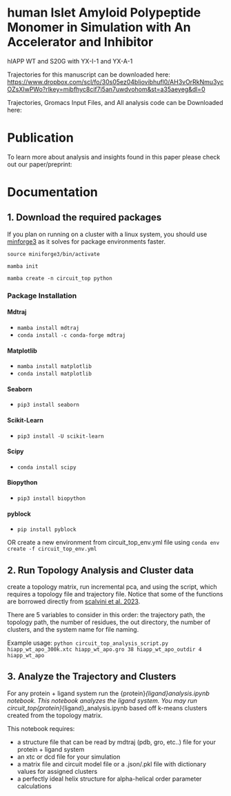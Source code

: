 # human Islet Amyloid Polypeptide Monomer in Simulation with An Accelerator and Inhibitor  
hIAPP WT and S20G with YX-I-1 and YX-A-1

Trajectories for this manuscript can be downloaded here:
https://www.dropbox.com/scl/fo/30s05ez04bliovibhufl0/AH3vOrRkNmu3ycOZsXIwPWo?rlkey=mibfhyc8cif7i5an7uwdvohom&st=a35aeyeg&dl=0

Trajectories, Gromacs Input Files, and All analysis code can be Downloaded here:

# Publication 
To learn more about analysis and insights found in this paper please check out our paper/preprint:

# Documentation 

## 1. Download the required packages 

If you plan on running on a cluster with a linux system, you should use [minforge3](https://github.com/conda-forge/miniforge?tab=readme-ov-file) as it solves for package environments faster. 

`source miniforge3/bin/activate`

`mamba init`

`mamba create -n circuit_top python`

### Package Installation

#### Mdtraj
- `mamba install mdtraj`
- `conda install -c conda-forge mdtraj`

#### Matplotlib
- `mamba install matplotlib`
- `conda install matplotlib`

#### Seaborn
- `pip3 install seaborn`

#### Scikit-Learn
- `pip3 install -U scikit-learn`

#### Scipy
- `conda install scipy`

#### Biopython
- `pip3 install biopython`

#### pyblock
- `pip install pyblock`


OR create a new environment from circuit_top_env.yml file using `conda env create -f circuit_top_env.yml`

## 2. Run Topology Analysis and Cluster data 
create a topology matrix, run incremental pca, and using the script, which requires a topology file and trajectory file. Notice that some of the functions are borrowed directly from [scalvini et al. 2023]( https://pubs.acs.org/doi/10.1021/acs.jcim.3c00391).

There are 5 variables to consider in this order: the trajectory path, the topology path, the number of residues, the out directory, the number of clusters, and the system name for file naming. 

Example usage: `python circuit_top_analysis_script.py hiapp_wt_apo_300k.xtc hiapp_wt_apo.gro 38 hiapp_wt_apo_outdir 4 hiapp_wt_apo`

## 3. Analyze the Trajectory and Clusters
For any protein + ligand system run the {protein}_{ligand}_analysis.ipynb notebook. This notebook analyzes the ligand system. You may run circuit_top_{protein}_{ligand}_analysis.ipynb based off k-means clusters created from the topology matrix. 

This notebook requires: 
- a structure file that can be read by mdtraj (pdb, gro, etc..) file for your protein + ligand system
- an xtc or dcd file for your simulation
- a matrix file and circuit model file or a .json/.pkl file with dictionary values for assigned clusters
- a perfectly ideal helix structure for alpha-helical order parameter calculations
